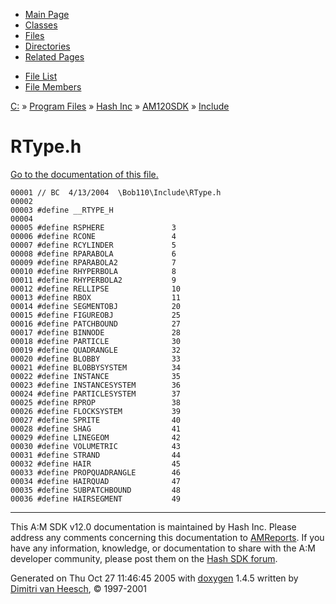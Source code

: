 <div class="tabs">

- [Main Page](index.md)
- [Classes](annotated.md)
- <span id="current">[Files](files.md)</span>
- [Directories](dirs.md)
- [Related Pages](pages.md)

</div>

<div class="tabs">

- [File List](files.md)
- [File Members](globals.md)

</div>

<div class="nav">

<a href="dir_C_3A_2F.md" class="el">C:</a> » <a href="dir_C_3A_2FProgram_20Files_2F.md" class="el">Program Files</a> » <a href="dir_C_3A_2FProgram_20Files_2FHash_20Inc_2F.md" class="el">Hash Inc</a> » <a href="dir_C_3A_2FProgram_20Files_2FHash_20Inc_2FAM120SDK_2F.md" class="el">AM120SDK</a> » <a href="dir_C_3A_2FProgram_20Files_2FHash_20Inc_2FAM120SDK_2FInclude_2F.md" class="el">Include</a>

</div>

# RType.h

[Go to the documentation of this file.](RType_8h.md)

<div class="fragment">

``` fragment
00001 // BC  4/13/2004  \Bob110\Include\RType.h
00002 
00003 #define __RTYPE_H
00004 
00005 #define RSPHERE               3
00006 #define RCONE                 4
00007 #define RCYLINDER             5
00008 #define RPARABOLA             6
00009 #define RPARABOLA2            7
00010 #define RHYPERBOLA            8
00011 #define RHYPERBOLA2           9
00012 #define RELLIPSE              10
00013 #define RBOX                  11
00014 #define SEGMENTOBJ            20
00015 #define FIGUREOBJ             25
00016 #define PATCHBOUND            27
00017 #define BINNODE               28
00018 #define PARTICLE              30
00019 #define QUADRANGLE            32
00020 #define BLOBBY                33
00021 #define BLOBBYSYSTEM          34
00022 #define INSTANCE              35
00023 #define INSTANCESYSTEM        36
00024 #define PARTICLESYSTEM        37
00025 #define RPROP                 38
00026 #define FLOCKSYSTEM           39
00027 #define SPRITE                40
00028 #define SHAG                  41
00029 #define LINEGEOM              42
00030 #define VOLUMETRIC            43
00031 #define STRAND                44
00032 #define HAIR                  45
00033 #define PROPQUADRANGLE        46
00034 #define HAIRQUAD              47
00035 #define SUBPATCHBOUND         48
00036 #define HAIRSEGMENT           49
```

</div>

------------------------------------------------------------------------

<span class="small">This A:M SDK v12.0 documentation is maintained by Hash Inc. Please address any comments concerning this documentation to [AMReports](http://www.hash.com/reports). If you have any information, knowledge, or documentation to share with the A:M developer community, please post them on the [Hash SDK forum](http://www.hash.com/forums/index.php?showforum=11).</span>

Generated on Thu Oct 27 11:46:45 2005 with [<span class="image placeholder" original-image-src="doxygen.png" original-image-title="" height="45" width="100" align="middle" border="0">doxygen</span>](http://www.doxygen.org/index.html) 1.4.5 written by [Dimitri van Heesch](mailto:dimitri@stack.nl), © 1997-2001
